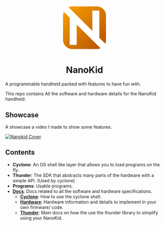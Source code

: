 <p align="center">
  <img src="./nanokid.png" width="30%">
<p>
<h1 align="center">NanoKid</h1>

A programmable handheld packed with features to have fun with.

This repo contains All the software and hardware details for the NanoKid handheld.

## Showcase
A showcase a video I made to show some features.

[![Nanokid Cover](https://img.youtube.com/vi/qrYvz0_1nr8/0.jpg)](https://www.youtube.com/watch?v=qrYvz0_1nr8)

## Contents
- **Cyclone**: An OS shell like layer that allows you to load programs on the fly.
- **Thunder**: The SDK that abstracts many parts of the hardware with a simple API. (Used by cyclone)
- **Programs**: Usable programs.
- [**Docs**](./docs/README.md): Docs related to all the software and hardware specifications.
  - [**Cyclone**](./cyclone/main.md): How to use the cyclone shell.
  - [**Hardware**](./hardware/main.md): Hardware information and details to implement in your own firmware/ code.
  - [**Thunder**](./thunder/main.md): Main docs on how the use the thunder library to simplify using your NanoKid.
